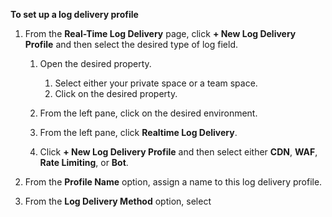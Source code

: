 **To set up a log delivery profile**

1.  From the **Real-Time Log Delivery** page, click **+ New Log Delivery Profile** and then select the desired type of log field.

    1.  Open the desired property.

        1.  Select either your private space or a team space.
        2.  Click on the desired property.

    2.  From the left pane, click on the desired environment.
    3.  From the left pane, click **Realtime Log Delivery**.
    4.  Click **+ New Log Delivery Profile** and then select either **CDN**, **WAF**, **Rate Limiting**, or **Bot**.

2.  From the **Profile Name** option, assign a name to this log delivery profile.
3.  From the **Log Delivery Method** option, select
